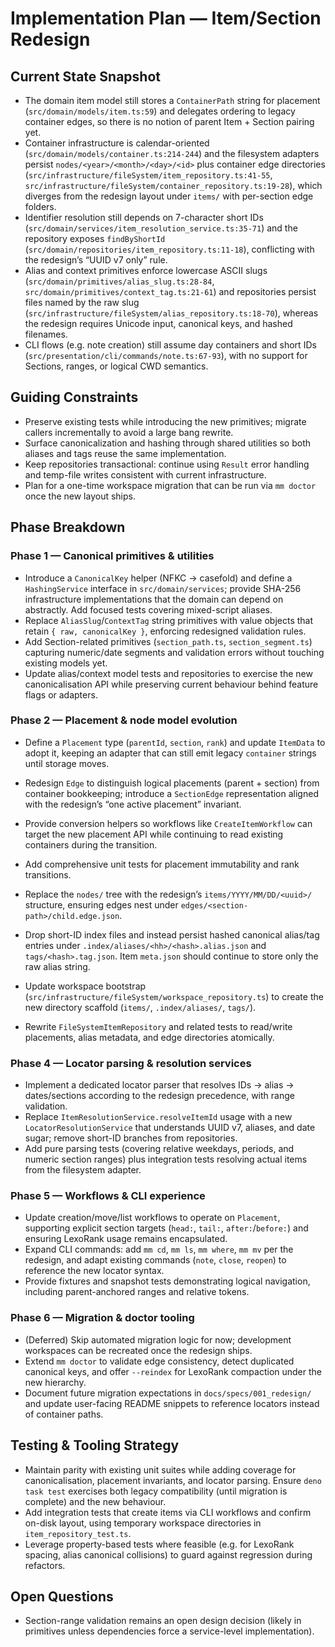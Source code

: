# Implementation Plan — Item/Section Redesign

## Current State Snapshot
- The domain item model still stores a `ContainerPath` string for placement (`src/domain/models/item.ts:59`) and delegates ordering to legacy container edges, so there is no notion of parent Item + Section pairing yet.
- Container infrastructure is calendar-oriented (`src/domain/models/container.ts:214-244`) and the filesystem adapters persist `nodes/<year>/<month>/<day>/<id>` plus container edge directories (`src/infrastructure/fileSystem/item_repository.ts:41-55`, `src/infrastructure/fileSystem/container_repository.ts:19-28`), which diverges from the redesign layout under `items/` with per-section edge folders.
- Identifier resolution still depends on 7-character short IDs (`src/domain/services/item_resolution_service.ts:35-71`) and the repository exposes `findByShortId` (`src/domain/repositories/item_repository.ts:11-18`), conflicting with the redesign’s “UUID v7 only” rule.
- Alias and context primitives enforce lowercase ASCII slugs (`src/domain/primitives/alias_slug.ts:28-84`, `src/domain/primitives/context_tag.ts:21-61`) and repositories persist files named by the raw slug (`src/infrastructure/fileSystem/alias_repository.ts:18-70`), whereas the redesign requires Unicode input, canonical keys, and hashed filenames.
- CLI flows (e.g. note creation) still assume day containers and short IDs (`src/presentation/cli/commands/note.ts:67-93`), with no support for Sections, ranges, or logical CWD semantics.

## Guiding Constraints
- Preserve existing tests while introducing the new primitives; migrate callers incrementally to avoid a large bang rewrite.
- Surface canonicalization and hashing through shared utilities so both aliases and tags reuse the same implementation.
- Keep repositories transactional: continue using `Result` error handling and temp-file writes consistent with current infrastructure.
- Plan for a one-time workspace migration that can be run via `mm doctor` once the new layout ships.

## Phase Breakdown

### Phase 1 — Canonical primitives & utilities
- Introduce a `CanonicalKey` helper (NFKC → casefold) and define a `HashingService` interface in `src/domain/services`; provide SHA-256 infrastructure implementations that the domain can depend on abstractly. Add focused tests covering mixed-script aliases.
- Replace `AliasSlug`/`ContextTag` string primitives with value objects that retain `{ raw, canonicalKey }`, enforcing redesigned validation rules.
- Add Section-related primitives (`section_path.ts`, `section_segment.ts`) capturing numeric/date segments and validation errors without touching existing models yet.
- Update alias/context model tests and repositories to exercise the new canonicalisation API while preserving current behaviour behind feature flags or adapters.

### Phase 2 — Placement & node model evolution
- Define a `Placement` type (`parentId`, `section`, `rank`) and update `ItemData` to adopt it, keeping an adapter that can still emit legacy `container` strings until storage moves.
- Redesign `Edge` to distinguish logical placements (parent + section) from container bookkeeping; introduce a `SectionEdge` representation aligned with the redesign’s “one active placement” invariant.
- Provide conversion helpers so workflows like `CreateItemWorkflow` can target the new placement API while continuing to read existing containers during the transition.
- Add comprehensive unit tests for placement immutability and rank transitions.

- Replace the `nodes/` tree with the redesign’s `items/YYYY/MM/DD/<uuid>/` structure, ensuring edges nest under `edges/<section-path>/child.edge.json`.
- Drop short-ID index files and instead persist hashed canonical alias/tag entries under `.index/aliases/<hh>/<hash>.alias.json` and `tags/<hash>.tag.json`. Item `meta.json` should continue to store only the raw alias string.
- Update workspace bootstrap (`src/infrastructure/fileSystem/workspace_repository.ts`) to create the new directory scaffold (`items/`, `.index/aliases/`, `tags/`).
- Rewrite `FileSystemItemRepository` and related tests to read/write placements, alias metadata, and edge directories atomically.

### Phase 4 — Locator parsing & resolution services
- Implement a dedicated locator parser that resolves IDs → alias → dates/sections according to the redesign precedence, with range validation.
- Replace `ItemResolutionService.resolveItemId` usage with a new `LocatorResolutionService` that understands UUID v7, aliases, and date sugar; remove short-ID branches from repositories.
- Add pure parsing tests (covering relative weekdays, periods, and numeric section ranges) plus integration tests resolving actual items from the filesystem adapter.

### Phase 5 — Workflows & CLI experience
- Update creation/move/list workflows to operate on `Placement`, supporting explicit section targets (`head:`, `tail:`, `after:`/`before:`) and ensuring LexoRank usage remains encapsulated.
- Expand CLI commands: add `mm cd`, `mm ls`, `mm where`, `mm mv` per the redesign, and adapt existing commands (`note`, `close`, `reopen`) to reference the new locator syntax.
- Provide fixtures and snapshot tests demonstrating logical navigation, including parent-anchored ranges and relative tokens.

### Phase 6 — Migration & doctor tooling
- (Deferred) Skip automated migration logic for now; development workspaces can be recreated once the redesign ships.
- Extend `mm doctor` to validate edge consistency, detect duplicated canonical keys, and offer `--reindex` for LexoRank compaction under the new hierarchy.
- Document future migration expectations in `docs/specs/001_redesign/` and update user-facing README snippets to reference locators instead of container paths.

## Testing & Tooling Strategy
- Maintain parity with existing unit suites while adding coverage for canonicalisation, placement invariants, and locator parsing. Ensure `deno task test` exercises both legacy compatibility (until migration is complete) and the new behaviour.
- Add integration tests that create items via CLI workflows and confirm on-disk layout, using temporary workspace directories in `item_repository_test.ts`.
- Leverage property-based tests where feasible (e.g. for LexoRank spacing, alias canonical collisions) to guard against regression during refactors.

## Open Questions
- Section-range validation remains an open design decision (likely in primitives unless dependencies force a service-level implementation).
